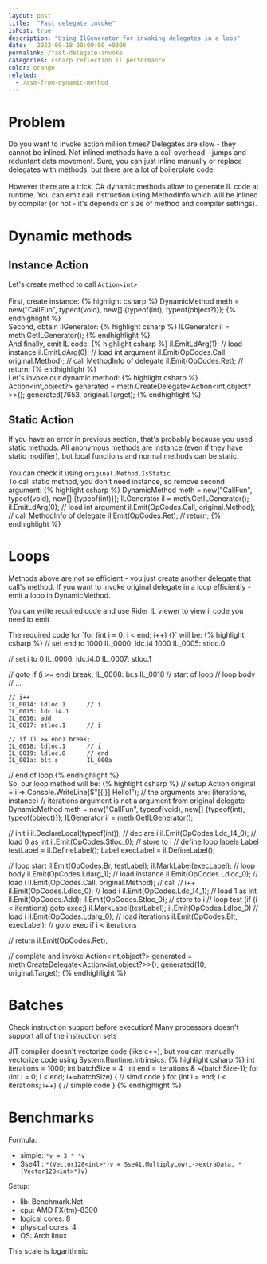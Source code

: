 ```yaml
---
layout: post
title:  "Fast delegate invoke"
isPost: true
description: "Using IlGenerator for invoking delegates in a loop"
date:   2022-09-18 00:00:00 +0300
permalink: /fast-delegate-invoke
categories: csharp reflection il performance
color: orange
related: 
  - /asm-from-dynamic-method
---
```

# Problem
Do you want to invoke action million times? Delegates are slow - they cannot be inlined. Not inlined methods have a call overhead - jumps and reduntant data movement. Sure, you can just inline manually or replace delegates with methods, but there are a lot of boilerplate code.
<br/>
<br/>
However there are a trick. C# dynamic methods allow to generate IL code at runtime. You can emit call instruction using MethodInfo which will be inlined by compiler (or not - it's depends on size of method and compiler settings).

# Dynamic methods
## Instance Action<int>
Let's create method to call `Action<int>`
<br/>
<br/>
First, create instance:
{% highlight csharp %}
DynamicMethod meth = new("CallFun", typeof(void), new[] {typeof(int), typeof(object?)});
{% endhighlight %}
<br/>
Second, obtain IlGenerator:
{% highlight csharp %}
ILGenerator il = meth.GetILGenerator();
{% endhighlight %}
<br/>
And finally, emit IL code:
{% highlight csharp %}
il.EmitLdArg(1);                        // load instance
il.EmitLdArg(0);                        // load int argument
il.Emit(OpCodes.Call, original.Method); // call MethodInfo of delegate
il.Emit(OpCodes.Ret);                   // return;
{% endhighlight %}
<br/>
Let's invoke our dynamic method:
{% highlight csharp %}
Action<int,object?> generated = meth.CreateDelegate<Action<int,object?>>();
generated(7653, original.Target);
{% endhighlight %}

## Static Action<int>
If you have an error in previous section, that's probably because you used static methods.
All anonymous methods are instance (even if they have static modifier), but local functions and normal methods can be static.
<br/>
<br/>
You can check it using `original.Method.IsStatic`.
<br/>
To call static method, you don't need instance, so remove second argument:
{% highlight csharp %}
DynamicMethod meth = new("CallFun", typeof(void), new[] {typeof(int)});
ILGenerator il = meth.GetILGenerator();
il.EmitLdArg(0);                        // load int argument
il.Emit(OpCodes.Call, original.Method); // call MethodInfo of delegate
il.Emit(OpCodes.Ret);                   // return;
{% endhighlight %}

# Loops
Methods above are not so efficient - you just create another delegate that call's method. If you want to invoke original delegate in a loop efficiently - emit a loop in DynamicMethod.
<p class="notice--info">
    <i class="fa-solid fa-code notice-icon"></i> You can write required code and use Rider IL viewer to view il code you need to emit
</p>
The required code for `for (int i = 0; i < end; i++) {}` will be:
{% highlight csharp %}
// set end to 1000
IL_0000: ldc.i4       1000
IL_0005: stloc.0

// set i to 0
IL_0006: ldc.i4.0
IL_0007: stloc.1

// goto if (i >= end) break;
IL_0008: br.s         IL_0018
// start of loop
    // loop body
    // ...

    // i++
    IL_0014: ldloc.1      // i
    IL_0015: ldc.i4.1
    IL_0016: add
    IL_0017: stloc.1      // i

    // if (i >= end) break;
    IL_0018: ldloc.1      // i
    IL_0019: ldloc.0      // end
    IL_001a: blt.s        IL_000a
// end of loop
{% endhighlight %}
<br/>
So, our loop method will be:
{% highlight csharp %}
// setup
Action<int> original = i => Console.WriteLine($"[{i}] Hello!");
// the arguments are: (iterations, instance)
// iterations argument is not a argument from original delegate
DynamicMethod meth = new("CallFun", typeof(void), new[] {typeof(int), typeof(object)});
ILGenerator il = meth.GetILGenerator();

// init i
il.DeclareLocal(typeof(int));           // declare i
il.Emit(OpCodes.Ldc_I4_0);              // load 0 as int
il.Emit(OpCodes.Stloc_0);               // store to i
// define loop labels
Label testLabel = il.DefineLabel();
Label execLabel = il.DefineLabel();

// loop start
il.Emit(OpCodes.Br, testLabel);
il.MarkLabel(execLabel);
// loop body
il.Emit(OpCodes.Ldarg_1);               // load instance
il.Emit(OpCodes.Ldloc_0);               // load i
il.Emit(OpCodes.Call, original.Method);	// call
// i++
il.Emit(OpCodes.Ldloc_0);               // load i
il.Emit(OpCodes.Ldc_I4_1);              // load 1 as int
il.Emit(OpCodes.Add);
il.Emit(OpCodes.Stloc_0);               // store to i
// loop test (if (i < iterations) goto exec;)
il.MarkLabel(testLabel);
il.Emit(OpCodes.Ldloc_0)                // load i
il.Emit(OpCodes.Ldarg_0);               // load iterations
il.Emit(OpCodes.Blt, execLabel);        // goto exec if i < iterations

// return
il.Emit(OpCodes.Ret);

// complete and invoke
Action<int,object?> generated = meth.CreateDelegate<Action<int,object?>>();
generated(10, original.Target);
{% endhighlight %}

# Batches
<p class="notice--danger">
    <i class="fa-solid fa-microchip notice-icon"></i> Check instruction support before execution! Many processors doesn't support all of the instruction sets
</p>
JIT compiler doesn't vectorize code (like c++), but you can manually vectorize code using System.Runtime.Intrinsics:
{% highlight csharp %}
int iterations = 1000;
int batchSize = 4;
int end = iterations & ~(batchSize-1);
for (int i = 0; i < end; i+=batchSize) {
    // simd code
}
for (int i = end; i < iterations; i++) {
    // simple code
}
{% endhighlight %}

# Benchmarks
Formula:
- simple: `*v = 3 * *v`
- Sse41 : `*(Vector128<int>*)v = Sse41.MultiplyLow(i->extraData, *(Vector128<int>*)v)`

Setup:
- lib: Benchmark.Net
- cpu: AMD FX(tm)-8300
- logical cores: 8
- physical cores: 4
- OS: Arch linux
<p class="notice--info">
    <i class="fa-solid fa-arrows-up-down notice-icon"></i> This scale is logarithmic
</p>
<div>
  <canvas id="myChart"></canvas>
</div>
<script>
  const countLabels = [
    '10',
    '100',
    '1000',
    '10_000',
    '100_000',
    '1_000_000',
    '10_000_000',
  ];
  const typesLabels = [
    'delegate',
    'simple',
    'Sse41 simd (x4)',
    'DynamicMethod',
    'DynamicMethod Sse41 simd (x4)',
  ];

  const data = {
    labels: countLabels,
    datasets: [
        {
            label: 'Delegate',
            backgroundColor: '#ff456d',
            borderColor: '#ff456d',
            data: [24,231,2262,22857,225780,2277937,24112279],
        },
        {
            label: 'Simple',
            backgroundColor: '#ffae57',
            borderColor: '#ffae57',
            data: [15,122,1150,11682,116285,1183494,13382037],
        },
        {
            label: 'Sse41 simd (x4)',
            backgroundColor: '#ffd2a1',
            borderColor: '#ffd2a1',
            data: [9,74,687,6825,68566,687895,8862754],
        },
        {
            label: 'DynamicMethod',
            backgroundColor: '#455eff',
            borderColor: '#455eff',
            data: [27,258,1343,11984,111778,1082219,12365704],
        },
        {
            label: 'DynamicMethod Sse41 simd (x4)',
            backgroundColor: '#a1adff',
            borderColor: '#a1adff',
            data: [31,251,500,3429,31219,446669,9010925],
        },
    ]
  };

  const config = {
    type: 'bar',
    data: data,
    options: {
        scales: {
            x: {
                title: {
                    display: true,
                    text: 'iterations'
                }
            },
            y: {
                type: 'logarithmic',
                format: {
                    style: 'unit',
                    unit: 'nanosecond',
                    unitDisplay: 'long'
                },
                title: {
                    display: true,
                    text: 'nanoseconds'
                }
            }
        }
    }
  };

  const myChart = new Chart(document.getElementById('myChart'),config);
</script>


